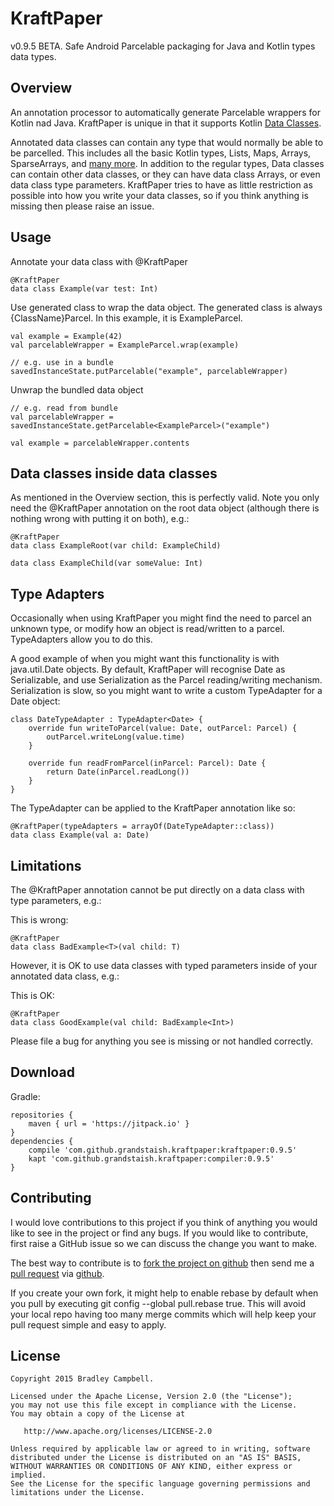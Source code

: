 # KraftPaper

v0.9.5 BETA. Safe Android Parcelable packaging for Java and Kotlin types data types.

## Overview

An annotation processor to automatically generate Parcelable wrappers for Kotlin nad Java. KraftPaper is unique in that it supports Kotlin [Data Classes](https://kotlinlang.org/docs/reference/data-classes.html).

Annotated data classes can contain any type that would normally be able to be parcelled. This includes all the basic Kotlin types, Lists, Maps, Arrays, SparseArrays, and [many more](https://github.com/grandstaish/KraftPaper/tree/master/compiler/src/test/java/nz/bradcampbell/kraftpaper). In addition to the regular types, Data classes can contain other data classes, or they can have data class Arrays, or even data class type parameters. KraftPaper tries to have as little restriction as possible into how you write your data classes, so if you think anything is missing then please raise an issue.

## Usage

Annotate your data class with @KraftPaper

```
@KraftPaper
data class Example(var test: Int)
```

Use generated class to wrap the data object. The generated class is always {ClassName}Parcel. In this example, it is ExampleParcel.

```
val example = Example(42)
val parcelableWrapper = ExampleParcel.wrap(example)

// e.g. use in a bundle
savedInstanceState.putParcelable("example", parcelableWrapper)
```

Unwrap the bundled data object

```
// e.g. read from bundle
val parcelableWrapper = savedInstanceState.getParcelable<ExampleParcel>("example")

val example = parcelableWrapper.contents
```

## Data classes inside data classes

As mentioned in the Overview section, this is perfectly valid. Note you only need the @KraftPaper annotation on the root data object (although there is nothing wrong with putting it on both), e.g.:

```
@KraftPaper
data class ExampleRoot(var child: ExampleChild)

data class ExampleChild(var someValue: Int)
```

## Type Adapters

Occasionally when using KraftPaper you might find the need to parcel an unknown type, or modify how an object is read/written to a parcel. TypeAdapters allow you to do this.

A good example of when you might want this functionality is with java.util.Date objects. By default, KraftPaper will recognise Date as Serializable, and use Serialization as the Parcel reading/writing mechanism. Serialization is slow, so you might want to write a custom TypeAdapter for a Date object:

```
class DateTypeAdapter : TypeAdapter<Date> {
    override fun writeToParcel(value: Date, outParcel: Parcel) {
        outParcel.writeLong(value.time)
    }

    override fun readFromParcel(inParcel: Parcel): Date {
        return Date(inParcel.readLong())
    }
}
```

The TypeAdapter can be applied to the KraftPaper annotation like so:

```
@KraftPaper(typeAdapters = arrayOf(DateTypeAdapter::class))
data class Example(val a: Date)
```

## Limitations

The @KraftPaper annotation cannot be put directly on a data class with type parameters, e.g.:

This is wrong:
```
@KraftPaper
data class BadExample<T>(val child: T)
```

However, it is OK to use data classes with typed parameters inside of your annotated data class, e.g.:

This is OK:
```
@KraftPaper
data class GoodExample(val child: BadExample<Int>)
```

Please file a bug for anything you see is missing or not handled correctly.

## Download

Gradle:

```
repositories {
    maven { url = 'https://jitpack.io' }
}
dependencies {
    compile 'com.github.grandstaish.kraftpaper:kraftpaper:0.9.5'
    kapt 'com.github.grandstaish.kraftpaper:compiler:0.9.5'
}
```

## Contributing

I would love contributions to this project if you think of anything you would like to see in the project or find any bugs. If you would like to contribute, first raise a GitHub issue so we can discuss the change you want to make. 

The best way to contribute is to [fork the project on github](https://help.github.com/articles/fork-a-repo/) then send me a [pull request](https://help.github.com/articles/using-pull-requests/) via [github](https://github.com/).

If you create your own fork, it might help to enable rebase by default when you pull by executing git config --global pull.rebase true. This will avoid your local repo having too many merge commits which will help keep your pull request simple and easy to apply.


## License
    Copyright 2015 Bradley Campbell.
    
    Licensed under the Apache License, Version 2.0 (the "License");
    you may not use this file except in compliance with the License.
    You may obtain a copy of the License at

       http://www.apache.org/licenses/LICENSE-2.0

    Unless required by applicable law or agreed to in writing, software
    distributed under the License is distributed on an "AS IS" BASIS,
    WITHOUT WARRANTIES OR CONDITIONS OF ANY KIND, either express or implied.
    See the License for the specific language governing permissions and
    limitations under the License.
